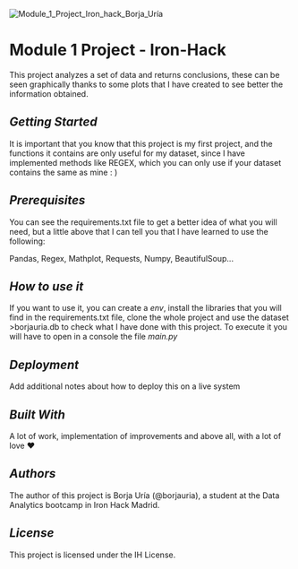 ![Module_1_Project_Iron_hack_Borja_Uría](https://user-images.githubusercontent.com/45542785/74432906-ab3d4380-4e5f-11ea-9dc1-7be285b9b055.png)

# Module 1 Project - Iron-Hack

This project analyzes a set of data and returns conclusions, these can be seen graphically thanks to some plots that I have created to see better the information obtained.

## _Getting Started_

It is important that you know that this project is my first project, and the functions it contains are only useful for my dataset, since I have implemented methods like REGEX, which you can only use if your dataset contains the same as mine : )

## _Prerequisites_

You can see the requirements.txt file to get a better idea of what you will need, but a little above that I can tell you that I have learned to use the following:

Pandas, Regex, Mathplot, Requests, Numpy, BeautifulSoup...

## _How to use it_

If you want to use it, you can create a _env_, install the libraries that you will find in the requirements.txt file, clone the whole project and use the dataset >borjauria.db to check what I have done with this project. To execute it you will have to open in a console the file _main.py_

## _Deployment_

Add additional notes about how to deploy this on a live system 

## _Built With_ 

A lot of work, implementation of improvements and above all, with a lot of love ❤️
   
## _Authors_

The author of this project is Borja Uría (@borjauria), a student at the Data Analytics bootcamp in Iron Hack Madrid.

## _License_

This project is licensed under the IH License.
